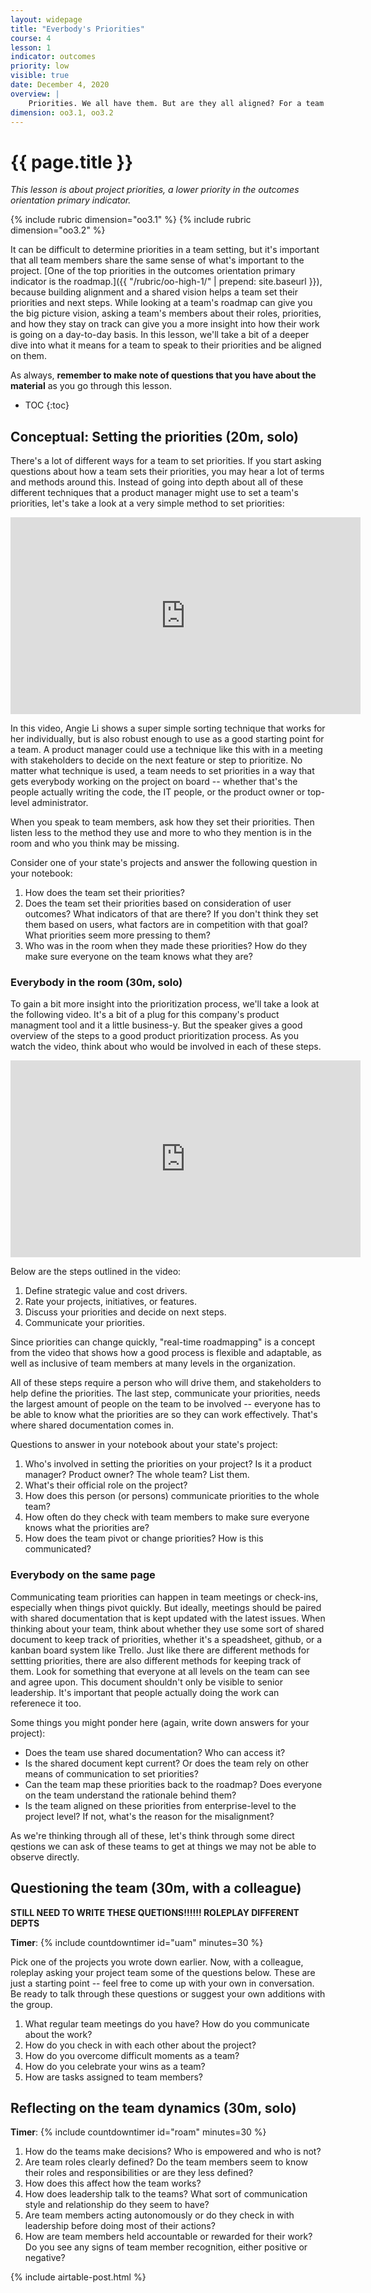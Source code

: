 ```yaml
---
layout: widepage
title: "Everbody's Priorities"
course: 4
lesson: 1
indicator: outcomes
priority: low
visible: true
date: December 4, 2020
overview: |
    Priorities. We all have them. But are they all aligned? For a team to do its best work, that has to be the case. In this lesson, we'll learn what to look for when asking individual team memebers about their roles and current priorities. 
dimension: oo3.1, oo3.2
---
```


# {{ page.title }}

*This lesson is about project priorities, a lower priority in the outcomes orientation primary indicator.*

{% include rubric dimension="oo3.1" %}
{% include rubric dimension="oo3.2" %}

It can be difficult to determine priorities in a team setting, but it's important that all team members share the same sense of what's important to the project. [One of the top priorities in the outcomes orientation primary indicator is the roadmap.]({{ "/rubric/oo-high-1/" | prepend: site.baseurl }}), because building alignment and a shared vision helps a team set their priorities and next steps. While looking at a team's roadmap can give you the big picture vision, asking a team's members about their roles, priorities, and how they stay on track can give you a more insight into how their work is going on a day-to-day basis. In this lesson, we'll take a bit of a deeper dive into what it means for a team to speak to their priorities and be aligned on them.

As always, **remember to make note of questions that you have about the material** as you go through this lesson.

* TOC
{:toc}


## Conceptual: Setting the priorities (20m, solo)

There's a lot of different ways for a team to set priorities. If you start asking questions about how a team sets their priorities, you may hear a lot of terms and methods around this. Instead of going into depth about all of these different techniques that a product manager might use to set a team's priorities, let's take a look at a very simple method to set priorities:

<iframe width="560" height="315" src="https://www.youtube.com/embed/ini2E95YMO4" frameborder="0" allow="accelerometer; autoplay; clipboard-write; encrypted-media; gyroscope; picture-in-picture" allowfullscreen></iframe>

In this video, Angie Li shows a super simple sorting technique that works for her individually, but is also robust enough to use as a good starting point for a team. A product manager could use a technique like this with in a meeting with stakeholders to decide on the next feature or step to prioritize. No matter what technique is used, a team needs to set priorities in a way that gets everybody working on the project on board -- whether that's the people actually writing the code, the IT people, or the product owner or top-level administrator. 

When you speak to team members, ask how they set their priorities. Then listen less to the method they use and more to who they mention is in the room and who you think may be missing. 

Consider one of your state's projects and answer the following question in your notebook:
1. How does the team set their priorities?
2. Does the team set their priorities based on consideration of user outcomes? What indicators of that are there? If you don't think they set them based on users, what factors are in competition with that goal? What priorities seem more pressing to them?
3. Who was in the room when they made these priorities? How do they make sure everyone on the team knows what they are?

###  Everybody in the room (30m, solo)

To gain a bit more insight into the prioritization process, we'll take a look at the following video. It's a bit of a plug for this company's product managment tool and it a little business-y. But the speaker gives a good overview of the steps to a good product prioritization process. As you watch the video, think about who would be involved in each of these steps.

<iframe width="560" height="315" src="https://www.youtube.com/embed/Xv42uxm9IaE" frameborder="0" allow="accelerometer; autoplay; clipboard-write; encrypted-media; gyroscope; picture-in-picture" allowfullscreen></iframe>

Below are the steps outlined in the video:

1. Define strategic value and cost drivers. 
2. Rate your projects, initiatives, or features.
3. Discuss your priorities and decide on next steps. 
4. Communicate your priorities. 

Since priorities can change quickly, "real-time roadmapping" is a concept from the video that shows how a good process is flexible and adaptable, as well as inclusive of team members at many levels in the organization.

All of these steps require a person who will drive them, and stakeholders to help define the priorities. The last step, communicate your priorities, needs the largest amount of people on the team to be involved -- everyone has to be able to know what the priorities are so they can work effectively. That's where shared documentation comes in. 

Questions to answer in your notebook about your state's project:

1. Who's involved in setting the priorities on your project? Is it a product manager? Product owner? The whole team? List them.
2. What's their official role on the project? 
3. How does this person (or persons) communicate priorities to the whole team? 
4. How often do they check with team members to make sure everyone knows what the priorities are?
5. How does the team pivot or change priorities? How is this communicated?


### Everybody on the same page

Communicating team priorities can happen in team meetings or check-ins, especially when things pivot quickly. But ideally, meetings should be paired with shared documentation that is kept updated with the latest issues. When thinking about your team, think about whether they use some sort of shared document to keep track of priorities, whether it's a speadsheet, github, or a kanban board system like Trello. Just like there are different methods for settting priorities, there are also different methods for keeping track of them. Look for something that everyone at all levels on the team can see and agree upon. This document shouldn't only be visible to senior leadership. It's important that people actually doing the work can referenece it too.

Some things you might ponder here (again, write down answers for your project):

* Does the team use shared documentation? Who can access it?
* Is the shared document kept current? Or does the team rely on other means of communication to set priorities?
* Can the team map these priorities back to the roadmap? Does everyone on the team understand the rationale behind them?
* Is the team aligned on these priorities from enterprise-level to the project level? If not, what's the reason for the misalignment?


As we're thinking through all of these, let's think through some direct qestions we can ask of these teams to get at things we may not be able to observe directly.

## Questioning the team (30m, with a colleague)

**STILL NEED TO WRITE THESE QUETIONS!!!!!! ROLEPLAY DIFFERENT DEPTS**



**Timer**: {% include countdowntimer id="uam" minutes=30 %} 

Pick one of the projects you wrote down earlier. Now, with a colleague, roleplay asking your project team some of the  questions below. These are just a starting point -- feel free to come up with your own in conversation. Be ready to talk through these questions or suggest your own additions with the group. 

1. What regular team meetings do you have? How do you communicate about the work?
2. How do you check in with each other about the project?
3. How do you overcome difficult moments as a team?
4. How do you celebrate your wins as a team?
5. How are tasks assigned to team members?


## Reflecting on the team dynamics (30m, solo)

**Timer**: {% include countdowntimer id="roam" minutes=30 %} 

1. How do the teams make decisions? Who is empowered and who is not? 
2. Are team roles clearly defined? Do the team members seem to know their roles and responsibilities or are they less defined?
3. How does this affect how the team works?
4. How does leadership talk to the teams? What sort of communication style and relationship do they seem to have? 
5. Are team members acting autonomously or do they check in with leadership before doing most of their actions?
6. How are team members held accountable or rewarded for their work? Do you see any signs of team member recognition, either positive or negative? 



{% include airtable-post.html %}

